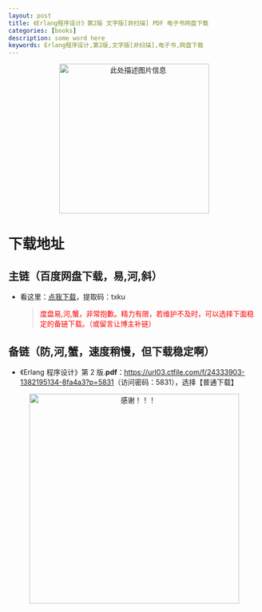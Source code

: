 ```yaml
---
layout: post
title: 《Erlang程序设计》第2版 文字版[非扫描] PDF 电子书网盘下载
categories: [books]
description: some word here
keywords: Erlang程序设计,第2版,文字版[非扫描],电子书,网盘下载
---
```


<div align="center"><img src="https://pic.imgdb.cn/item/67063361d29ded1a8c7a6ace.png" alt="此处描述图片信息" width="300px" height="auto"></div>

# 下载地址

## 主链（百度网盘下载，易,河,斜）

- 看这里：[点我下载](https://pan.baidu.com/s/1iMXUbSbtZQZjDcqDmnWUyw?pwd=txku)，提取码：txku

  > <p style="color:red" >度盘易,河,蟹，非常抱歉。精力有限，若维护不及时，可以选择下面稳定的备链下载。（或留言让博主补链）</p>

## 备链（防,河,蟹，速度稍慢，但下载稳定啊）

- 《Erlang 程序设计》第 2 版.**pdf**：<https://url03.ctfile.com/f/24333903-1382195134-8fa4a3?p=5831>（访问密码：5831），选择【普通下载】

<div align="center"><img src="https://pic.imgdb.cn/item/6707df6bd29ded1a8ce37031.gif" alt="感谢！！！" width="420px" height="auto"/></div>
